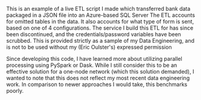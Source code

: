 This is an example of a live ETL script I made which transferred bank data packaged in a JSON file into an Azure-based SQL Server
The ETL accounts for omitted tables in the data. It also accounts for what type of form is sent, based on one of 4 configurations.
The service I build this ETL for has since been discontinued, and the credentials/password variables have been scrubbed.
This is provided strictly as a sample of my Data Engineering, and is not to be used without my (Eric Oulster's) expressed permission

Since developing this code, I have learned more about utilizing parallel processing using PySpark or Dask. While I still consider this to be an effective solution for a one-node network (which this solution demanded), I wanted to note that this does not reflect my most recent data engineering work. In comparison to newer approaches I would take, this benchmarks poorly.
